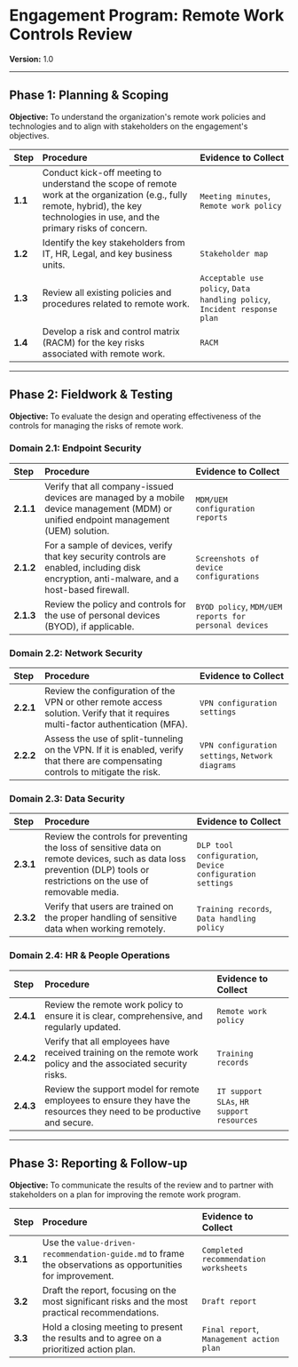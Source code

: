 # Engagement Program: Remote Work Controls Review

**Version:** 1.0

---

## Phase 1: Planning & Scoping

**Objective:** To understand the organization's remote work policies and technologies and to align with stakeholders on the engagement's objectives.

| Step | Procedure | Evidence to Collect |
| :--- | :--- | :--- |
| **1.1** | Conduct kick-off meeting to understand the scope of remote work at the organization (e.g., fully remote, hybrid), the key technologies in use, and the primary risks of concern. | `Meeting minutes`, `Remote work policy` |
| **1.2** | Identify the key stakeholders from IT, HR, Legal, and key business units. | `Stakeholder map` |
| **1.3** | Review all existing policies and procedures related to remote work. | `Acceptable use policy`, `Data handling policy`, `Incident response plan` |
| **1.4** | Develop a risk and control matrix (RACM) for the key risks associated with remote work. | `RACM` |

---

## Phase 2: Fieldwork & Testing

**Objective:** To evaluate the design and operating effectiveness of the controls for managing the risks of remote work.

### **Domain 2.1: Endpoint Security**

| Step | Procedure | Evidence to Collect |
| :--- | :--- | :--- |
| **2.1.1** | Verify that all company-issued devices are managed by a mobile device management (MDM) or unified endpoint management (UEM) solution. | `MDM/UEM configuration reports` |
| **2.1.2** | For a sample of devices, verify that key security controls are enabled, including disk encryption, anti-malware, and a host-based firewall. | `Screenshots of device configurations` |
| **2.1.3** | Review the policy and controls for the use of personal devices (BYOD), if applicable. | `BYOD policy`, `MDM/UEM reports for personal devices` |

### **Domain 2.2: Network Security**

| Step | Procedure | Evidence to Collect |
| :--- | :--- | :--- |
| **2.2.1** | Review the configuration of the VPN or other remote access solution. Verify that it requires multi-factor authentication (MFA). | `VPN configuration settings` |
| **2.2.2** | Assess the use of split-tunneling on the VPN. If it is enabled, verify that there are compensating controls to mitigate the risk. | `VPN configuration settings`, `Network diagrams` |

### **Domain 2.3: Data Security**

| Step | Procedure | Evidence to Collect |
| :--- | :--- | :--- |
| **2.3.1** | Review the controls for preventing the loss of sensitive data on remote devices, such as data loss prevention (DLP) tools or restrictions on the use of removable media. | `DLP tool configuration`, `Device configuration settings` |
| **2.3.2** | Verify that users are trained on the proper handling of sensitive data when working remotely. | `Training records`, `Data handling policy` |

### **Domain 2.4: HR & People Operations**

| Step | Procedure | Evidence to Collect |
| :--- | :--- | :--- |
| **2.4.1** | Review the remote work policy to ensure it is clear, comprehensive, and regularly updated. | `Remote work policy` |
| **2.4.2** | Verify that all employees have received training on the remote work policy and the associated security risks. | `Training records` |
| **2.4.3** | Review the support model for remote employees to ensure they have the resources they need to be productive and secure. | `IT support SLAs`, `HR support resources` |

---

## Phase 3: Reporting & Follow-up

**Objective:** To communicate the results of the review and to partner with stakeholders on a plan for improving the remote work program.

| Step | Procedure | Evidence to Collect |
| :--- | :--- | :--- |
| **3.1** | Use the `value-driven-recommendation-guide.md` to frame the observations as opportunities for improvement. | `Completed recommendation worksheets` |
| **3.2** | Draft the report, focusing on the most significant risks and the most practical recommendations. | `Draft report` |
| **3.3** | Hold a closing meeting to present the results and to agree on a prioritized action plan. | `Final report`, `Management action plan` |

